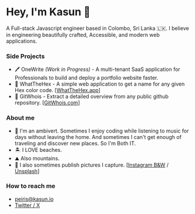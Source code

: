 # Hey, I'm Kasun 👋

A Full-stack Javascript engineer based in Colombo, Sri Lanka 🇱🇰. I believe in engineering beautifully crafted, Accessible, and modern web applications.

### Side Projects

- 🖊️ OneWrite _(Work in Progress)_ - A multi-tenant SaaS application for Professionals to build and deploy a portfolio website faster.
- 🎨 WhatTheHex - A simple web application to get a name for any given Hex color code. [[WhatTheHex.app](https://www.whatthehex.app)]
- 📖 GitWhois - Extract a detailed overview from any public github repository. [[GitWhois.com](https://www.gitwhois.com)]

### About me

- 🌱 I'm an ambivert. Sometimes I enjoy coding while listening to music for days without leaving the home. And sometimes I can't get enough of traveling and discover new places. So I'm Both IT.
- 🏝 I LOVE beaches.
- ⛰ Also mountains.
- 📸 I also sometimes publish pictures I capture. [[Instagram B&W](https://www.instagram.com/peiris__) / [Unsplash](https://unsplash.com/@peiris)]

### How to reach me

- [peiris@kasun.io](mailto:peiris@kasun.io)
- [Twitter / X](https://x.com/khpeiris)

